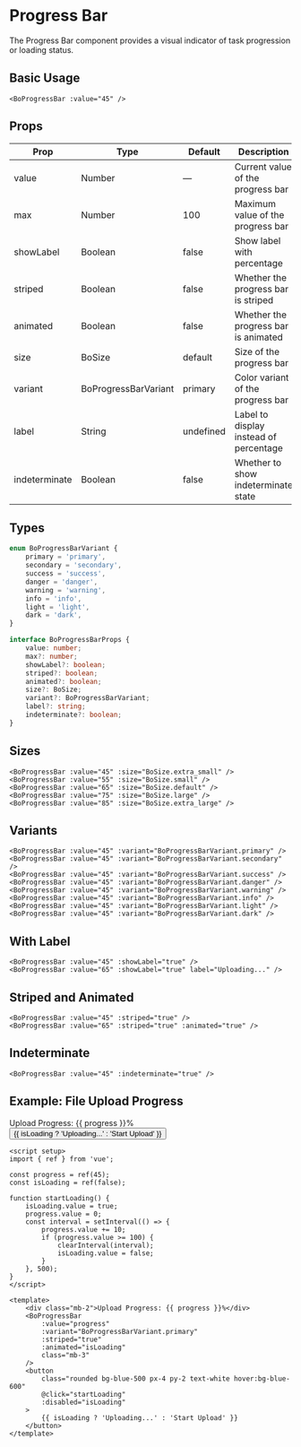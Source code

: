 <script setup>
import { BoProgressBar } from '@/components/bo-progress-bar';
import { BoSize } from '@/shared';
import { BoProgressBarVariant } from '@/components/bo-progress-bar/bo-progress-bar';
import { ref } from 'vue';

// For examples with animated progress
const progress = ref(45);
const isLoading = ref(false);

function startLoading() {
  isLoading.value = true;
  progress.value = 0;
  const interval = setInterval(() => {
    progress.value += 10;
    if (progress.value >= 100) {
      clearInterval(interval);
      isLoading.value = false;
    }
  }, 500);
}
</script>

# Progress Bar

The Progress Bar component provides a visual indicator of task progression or loading status.

## Basic Usage

<div class="component-preview">
  <BoProgressBar :value="45" />
</div>

```vue
<BoProgressBar :value="45" />
```

## Props

| Prop          | Type                 | Default   | Description                            |
| ------------- | -------------------- | --------- | -------------------------------------- |
| value         | Number               | —         | Current value of the progress bar      |
| max           | Number               | 100       | Maximum value of the progress bar      |
| showLabel     | Boolean              | false     | Show label with percentage             |
| striped       | Boolean              | false     | Whether the progress bar is striped    |
| animated      | Boolean              | false     | Whether the progress bar is animated   |
| size          | BoSize               | default   | Size of the progress bar               |
| variant       | BoProgressBarVariant | primary   | Color variant of the progress bar      |
| label         | String               | undefined | Label to display instead of percentage |
| indeterminate | Boolean              | false     | Whether to show indeterminate state    |

## Types

```typescript
enum BoProgressBarVariant {
	primary = 'primary',
	secondary = 'secondary',
	success = 'success',
	danger = 'danger',
	warning = 'warning',
	info = 'info',
	light = 'light',
	dark = 'dark',
}

interface BoProgressBarProps {
	value: number;
	max?: number;
	showLabel?: boolean;
	striped?: boolean;
	animated?: boolean;
	size?: BoSize;
	variant?: BoProgressBarVariant;
	label?: string;
	indeterminate?: boolean;
}
```

## Sizes

<div class="component-preview">
  <BoProgressBar :value="45" :size="BoSize.extra_small" class="mb-3" />
  <BoProgressBar :value="55" :size="BoSize.small" class="mb-3" />
  <BoProgressBar :value="65" :size="BoSize.default" class="mb-3" />
  <BoProgressBar :value="75" :size="BoSize.large" class="mb-3" />
  <BoProgressBar :value="85" :size="BoSize.extra_large" />
</div>

```vue
<BoProgressBar :value="45" :size="BoSize.extra_small" />
<BoProgressBar :value="55" :size="BoSize.small" />
<BoProgressBar :value="65" :size="BoSize.default" />
<BoProgressBar :value="75" :size="BoSize.large" />
<BoProgressBar :value="85" :size="BoSize.extra_large" />
```

## Variants

<div class="component-preview">
  <BoProgressBar :value="45" :variant="BoProgressBarVariant.primary" class="mb-3" />
  <BoProgressBar :value="45" :variant="BoProgressBarVariant.secondary" class="mb-3" />
  <BoProgressBar :value="45" :variant="BoProgressBarVariant.success" class="mb-3" />
  <BoProgressBar :value="45" :variant="BoProgressBarVariant.danger" class="mb-3" />
  <BoProgressBar :value="45" :variant="BoProgressBarVariant.warning" class="mb-3" />
  <BoProgressBar :value="45" :variant="BoProgressBarVariant.info" class="mb-3" />
  <BoProgressBar :value="45" :variant="BoProgressBarVariant.light" class="mb-3" />
  <BoProgressBar :value="45" :variant="BoProgressBarVariant.dark" />
</div>

```vue
<BoProgressBar :value="45" :variant="BoProgressBarVariant.primary" />
<BoProgressBar :value="45" :variant="BoProgressBarVariant.secondary" />
<BoProgressBar :value="45" :variant="BoProgressBarVariant.success" />
<BoProgressBar :value="45" :variant="BoProgressBarVariant.danger" />
<BoProgressBar :value="45" :variant="BoProgressBarVariant.warning" />
<BoProgressBar :value="45" :variant="BoProgressBarVariant.info" />
<BoProgressBar :value="45" :variant="BoProgressBarVariant.light" />
<BoProgressBar :value="45" :variant="BoProgressBarVariant.dark" />
```

## With Label

<div class="component-preview">
  <BoProgressBar :value="45" :showLabel="true" class="mb-3" />
  <BoProgressBar :value="65" :showLabel="true" label="Uploading..." />
</div>

```vue
<BoProgressBar :value="45" :showLabel="true" />
<BoProgressBar :value="65" :showLabel="true" label="Uploading..." />
```

## Striped and Animated

<div class="component-preview">
  <BoProgressBar :value="45" :striped="true" class="mb-3" />
  <BoProgressBar :value="65" :striped="true" :animated="true" />
</div>

```vue
<BoProgressBar :value="45" :striped="true" />
<BoProgressBar :value="65" :striped="true" :animated="true" />
```

## Indeterminate

<div class="component-preview">
  <BoProgressBar :value="45" :indeterminate="true" />
</div>

```vue
<BoProgressBar :value="45" :indeterminate="true" />
```

## Example: File Upload Progress

<div class="component-preview">
  <div class="mb-2">Upload Progress: {{ progress }}%</div>
  <BoProgressBar 
    :value="progress" 
    :variant="BoProgressBarVariant.primary" 
    :striped="true" 
    :animated="isLoading" 
    class="mb-3" 
  />
  <button 
    class="px-4 py-2 bg-blue-500 text-white rounded hover:bg-blue-600" 
    @click="startLoading"
    :disabled="isLoading"
  >
    {{ isLoading ? 'Uploading...' : 'Start Upload' }}
  </button>
</div>

```vue
<script setup>
import { ref } from 'vue';

const progress = ref(45);
const isLoading = ref(false);

function startLoading() {
	isLoading.value = true;
	progress.value = 0;
	const interval = setInterval(() => {
		progress.value += 10;
		if (progress.value >= 100) {
			clearInterval(interval);
			isLoading.value = false;
		}
	}, 500);
}
</script>

<template>
	<div class="mb-2">Upload Progress: {{ progress }}%</div>
	<BoProgressBar
		:value="progress"
		:variant="BoProgressBarVariant.primary"
		:striped="true"
		:animated="isLoading"
		class="mb-3"
	/>
	<button
		class="rounded bg-blue-500 px-4 py-2 text-white hover:bg-blue-600"
		@click="startLoading"
		:disabled="isLoading"
	>
		{{ isLoading ? 'Uploading...' : 'Start Upload' }}
	</button>
</template>
```
